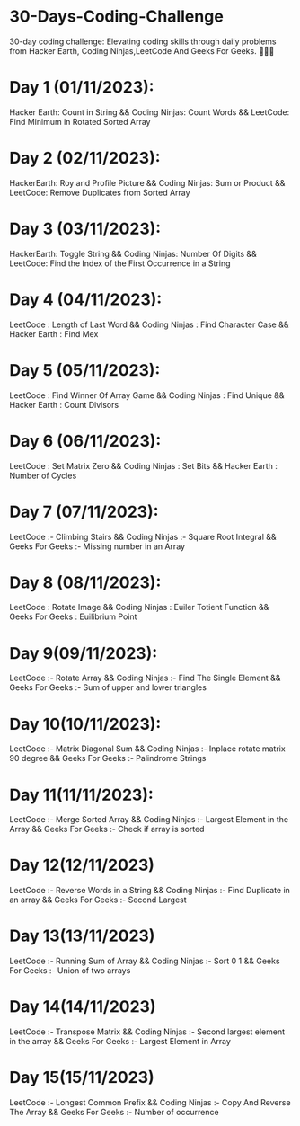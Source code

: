 # 30-Days-Coding-Challenge
30-day coding challenge: Elevating coding skills through daily problems from Hacker Earth, Coding Ninjas,LeetCode And Geeks For Geeks. 🚀🤞🏼

# Day 1 (01/11/2023):
Hacker Earth: Count in String &&
Coding Ninjas: Count Words &&
LeetCode: Find Minimum in Rotated Sorted Array

# Day 2 (02/11/2023): 
HackerEarth: Roy and Profile Picture && 
Coding Ninjas: Sum or Product &&
LeetCode:  Remove Duplicates from Sorted Array

# Day 3 (03/11/2023):
HackerEarth: Toggle String &&
Coding Ninjas: Number Of Digits &&
LeetCode: Find the Index of the First Occurrence in a String

# Day 4 (04/11/2023):
LeetCode : Length of Last Word && 
Coding Ninjas : Find Character Case &&
Hacker Earth : Find Mex

# Day 5 (05/11/2023):
LeetCode : Find Winner Of Array Game &&
Coding Ninjas : Find Unique &&
Hacker Earth : Count Divisors

# Day 6 (06/11/2023):
LeetCode : Set Matrix Zero &&
Coding Ninjas : Set Bits &&
Hacker Earth : Number of Cycles

# Day 7 (07/11/2023):
LeetCode :- Climbing Stairs &&
Coding Ninjas :- Square Root Integral &&
Geeks For Geeks :- Missing number in an Array

# Day 8 (08/11/2023):
LeetCode : Rotate Image &&
Coding Ninjas : Euiler Totient Function &&
Geeks For Geeks : Euilibrium Point

# Day 9(09/11/2023):
LeetCode :- Rotate Array &&
Coding Ninjas :- Find The Single Element &&
Geeks For Geeks :- Sum of upper and lower triangles

# Day 10(10/11/2023):
LeetCode :- Matrix Diagonal Sum &&
Coding Ninjas :- Inplace rotate matrix 90 degree &&
Geeks For Geeks :- Palindrome Strings

# Day 11(11/11/2023):
LeetCode :- Merge Sorted Array &&
Coding Ninjas :- Largest Element in the Array &&
Geeks For Geeks :- Check if array is sorted

# Day 12(12/11/2023)
LeetCode :- Reverse Words in a String &&
Coding Ninjas :- Find Duplicate in an array &&
Geeks For Geeks :- Second Largest


# Day 13(13/11/2023)
LeetCode :- Running Sum of Array &&
Coding Ninjas :- Sort 0 1 &&
Geeks For Geeks :- Union of two arrays

# Day 14(14/11/2023)
LeetCode :- Transpose Matrix &&
Coding Ninjas :- Second largest element in the array &&
Geeks For Geeks :- Largest Element in Array

# Day 15(15/11/2023)
LeetCode :- Longest Common Prefix &&
Coding Ninjas :- Copy And Reverse The Array &&
Geeks For Geeks :- Number of occurrence
